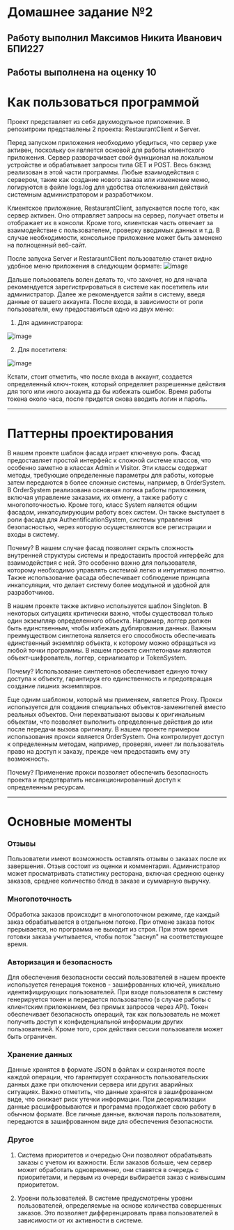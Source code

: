 # Домашнее задание №2
## Работу выполнил Максимов Никита Иванович БПИ227
Работы выполнена на оценку 10
---
# Как пользоваться программой
Проект представляет из себя двухмодульное приложение. В репозитроии представлены 2 проекта: RestaurantClient и Server.

Перед запуском приложения необходимо убедиться, что сервер уже активен, поскольку он является основой для работы клиентского приложения. Сервер разворачивает свой функционал на локальном устройстве и обрабатывает запросы типа GET и POST. Весь бэкэнд реализован в этой части программы. Любые взаимодействия с сервером, такие как создание нового заказа или изменение меню, логируются в файле logs.log для удобства отслеживания действий системным администратором и разработчиком.

Клиентское приложение, RestaurantClient, запускается после того, как сервер активен. Оно отправляет запросы на сервер, получает ответы и отображает их в консоли. Кроме того, клиентская часть отвечает за взаимодействие с пользователем, проверку вводимых данных и т.д. В случае необходимости, консольное приложение может быть заменено на полноценный веб-сайт.

После запуска Server и RestarauntClient пользователю станет видно удобное меню приложения в следующем формате:
![image](https://github.com/waksimusss/IHW2_KSO/assets/113054845/56df04a4-acc6-4beb-a54b-1fccc573ea3e)

Дальше пользователь волен делать то, что захочет, но для начала рекомендуется зарегистрироваться в системе как посетитель или администратор. Далее же рекомендуется зайти в систему, введя данные от вашего аккаунта.
После входа, в зависимости от роли пользователя, ему предоставиться одно из двух меню:

1) Для администратора:
   
![image](https://github.com/waksimusss/IHW2_KSO/assets/113054845/c67cfa0f-e43b-4fef-9cc9-90d5f3d501b1)

2) Для посетителя:
   
![image](https://github.com/waksimusss/IHW2_KSO/assets/113054845/48867ad5-0a20-405f-b422-39a34d94b3f0)

Кстати, стоит отметить, что после входа в аккаунт, создается определенный ключ-токен, который определяет разрешенные действия для того или иного аккаунта да бы избежать ошибок. Время работы токена около часа, после придется снова вводить логин и пароль.

---
# Паттерны проектирования

В нашем проекте шаблон фасада играет ключевую роль. Фасад предоставляет простой интерфейс к сложной системе классов, что особенно заметно в классах Admin и Visitor. Эти классы содержат методы, требующие определенные параметры для работы, которые затем передаются в более сложные системы, например, в OrderSystem. В OrderSystem реализована основная логика работы приложения, включая управление заказами, их отмену, а также работу с многопоточностью. Кроме того, класс System является общим фасадом, инкапсулирующим работу всех систем. Он также выступает в роли фасада для AuthentificationSystem, системы управления безопасностью, через которую осуществляются все регистрации и входы в систему.

Почему? В нашем случае фасад позволяет скрыть сложность внутренней структуры системы и предоставить простой интерфейс для взаимодействия с ней. Это особенно важно для пользователя, которому необходимо управлять системой легко и интуитивно понятно. Также использование фасада обеспечивает соблюдение принципа инкапсуляции, что делает систему более модульной и удобной для разработчиков.

В нашем проекте также активно используется шаблон Singleton. В некоторых ситуациях критически важно, чтобы существовал только один экземпляр определенного объекта. Например, логгер должен быть единственным, чтобы избежать дублирования данных. Важным преимуществом синглетона является его способность обеспечивать единственный экземпляр объекта, к которому можно обращаться из любой точки программы. В нашем проекте синглетонами являются объект-шифрователь, логгер, сериализатор и TokenSystem.

Почему? Использование синглетонов обеспечивает единую точку доступа к объекту, гарантируя его единственность и предотвращая создание лишних экземпляров.

Еще одним шаблоном, который мы применяем, является Proxy. Прокси используется для создания специальных объектов-заменителей вместо реальных объектов. Они перехватывают вызовы к оригинальным объектам, что позволяет выполнить определенные действия до или после передачи вызова оригиналу. В нашем проекте примером использования прокси является OrderSystem. Она контролирует доступ к определенным методам, например, проверяя, имеет ли пользователь право на доступ к заказу, прежде чем предоставить ему эту возможность.

Почему? Применение прокси позволяет обеспечить безопасность проекта и предотвратить несанкционированный доступ к определенным ресурсам.

---
# Основные моменты

### Отзывы
Пользователи имеют возможность оставлять отзывы о заказах после их завершения. Отзыв состоит из оценки и комментария. Администратор может просматривать статистику ресторана, включая среднюю оценку заказов, среднее количество блюд в заказе и суммарную выручку.

### Многопоточность
Обработка заказов происходит в многопоточном режиме, где каждый заказ обрабатывается в отдельном потоке. При отмене заказа поток прерывается, но программа не выходит из строя. При этом время готовки заказа учитывается, чтобы поток "заснул" на соответствующее время.

### Авторизация и безопасность 
Для обеспечения безопасности сессий пользователей в нашем проекте используется генерация токенов - зашифрованных ключей, уникально идентифицирующих пользователей. При входе пользователя в систему генерируется токен и передается пользователю (в случае работы с клиентским приложением, без прямых запросов через API). Токен обеспечивает безопасность операций, так как пользователь не может получить доступ к конфиденциальной информации других пользователей. Кроме того, срок действия сессии пользователя может быть ограничен.

### Хранение данных
Данные хранятся в формате JSON в файлах и сохраняются после каждой операции, что гарантирует сохранность пользовательских данных даже при отключении сервера или других аварийных ситуациях. Важно отметить, что данные хранятся в зашифрованном виде, что снижает риск утечки информации. При десериализации данные расшифровываются и программа продолжает свою работу в обычном формате. Все личные данные, включая пароль пользователя, передаются в зашифрованном виде для обеспечения безопасности.

### Другое
1) Система приоритетов и очередью
Они позволяют обрабатывать заказы с учетом их важности. Если заказов больше, чем сервер может обработать одновременно, они ставятся в очередь с приоритетами, и первым из очереди выбирается заказ с наивысшим приоритетом.

3) Уровни пользователей.
В системе предусмотрены уровни пользователей, определяемые на основе количества совершенных заказов. Это позволяет дифференцировать права пользователей в зависимости от их активности в системе.